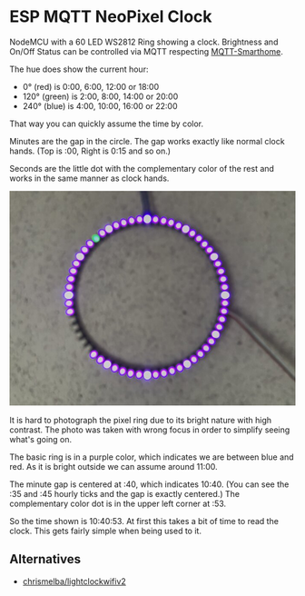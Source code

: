 # ESP MQTT NeoPixel Clock

NodeMCU with a 60 LED WS2812 Ring showing a clock.
Brightness and On/Off Status can be controlled via MQTT respecting [MQTT-Smarthome](https://github.com/mqtt-smarthome/mqtt-smarthome).

The hue does show the current hour:
- 0° (red) is 0:00, 6:00, 12:00 or 18:00
- 120° (green) is 2:00, 8:00, 14:00 or 20:00
- 240° (blue) is 4:00, 10:00, 16:00 or 22:00

That way you can quickly assume the time by color.

Minutes are the gap in the circle.
The gap works exactly like normal clock hands.
(Top is :00, Right is 0:15 and so on.)

Seconds are the little dot with the complementary color of the rest and works in the same manner as clock hands.

![The Pixelring showing the current time](media/pixelring.jpg)

It is hard to photograph the pixel ring due to its bright nature with high contrast.
The photo was taken with wrong focus in order to simplify seeing what's going on.

The basic ring is in a purple color, which indicates we are between blue and red.
As it is bright outside we can assume around 11:00.

The minute gap is centered at :40, which indicates 10:40.
(You can see the :35 and :45 hourly ticks and the gap is exactly centered.)
The complementary color dot is in the upper left corner at :53.

So the time shown is 10:40:53.
At first this takes a bit of time to read the clock.
This gets fairly simple when being used to it.

## Alternatives

- [chrismelba/lightclockwifiv2](https://github.com/chrismelba/lightclockwifiv2)
